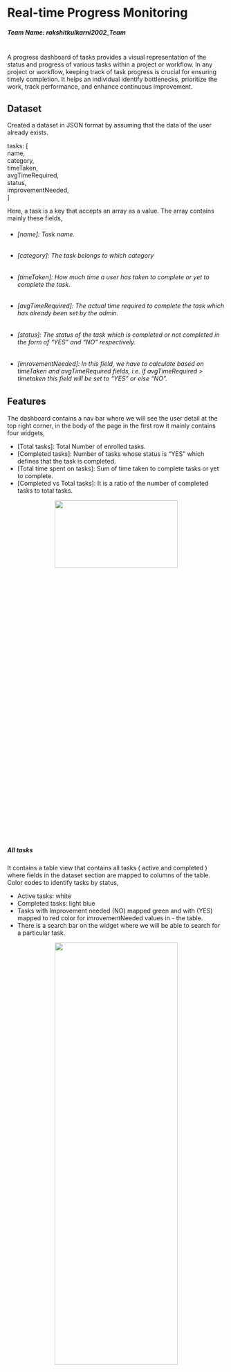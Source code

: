 # Real-time Progress Monitoring
##### Team Name: rakshitkulkarni2002_Team
<br/>
A progress dashboard of tasks provides a visual representation of the status and progress of various tasks within a project or workflow. In any project or workflow, keeping track of task progress is crucial for ensuring timely completion. It helps an individual identify bottlenecks, prioritize the work, track performance, and enhance continuous improvement.

## Dataset

Created a dataset in JSON format by assuming that the data of the user already exists.

 tasks<Array>:  [<br/>
 name<String>,<br/>
 category<String>,<br/>
 timeTaken<Number>,<br/>
 avgTimeRequired<Number>,<br/>
 status<String>,<br/>
 improvementNeeded<String>,<br/>
 ]<br/>


Here, a task is a key that accepts an array as a value. The array contains mainly these fields,
- ###### [name]: Task name.
- ###### [category]: The task belongs to which category
- ###### [timeTaken]: How much time a user has taken to complete or yet to complete the task.
- ###### [avgTimeRequired]: The actual time required to complete the task which has already been set by the admin.
- ###### [status]: The status of the task which is completed or not completed in the form of “YES” and “NO” respectively.
- ###### [imrovementNeeded]: In this field, we have to calculate based on timeTaken and avgTimeRequired fields, i.e. if avgTimeRequired > timetaken this field will be set to “YES” or else “NO”.

## Features

The dashboard contains a nav bar where we will see the user detail at the top right corner, in the body of the page in the first row it mainly contains four widgets,
- [Total tasks]: Total Number of enrolled tasks.
- [Completed tasks]: Number of tasks whose status is “YES” which defines that the task is completed.
- [Total time spent on tasks]: Sum of time taken to complete tasks or yet to complete.
- [Completed vs Total tasks]: It is a ratio of the number of completed tasks to total tasks.

<p align="center">
  <img width="75%" height="20%" src="./assets/navBar.png">
</p>

##### All tasks
It contains a table view that contains all tasks ( active and completed ) where fields in the dataset section are mapped to columns of the table. Color codes to identify tasks by status,
- Active tasks: white
- Completed tasks: light blue
- Tasks with Improvement needed (NO) mapped green and with (YES) mapped to red color for imrovementNeeded values in - the table.
- There is a search bar on the widget where we will be able to search for a particular task.

<p align="center">
  <img width="75%" height="50%" src="./assets/allTasks.gif">
</p>

#####  Pick up where you left off 
It helps users view the incompleted/active tasks. So a user will be able to navigate to the task by clicking on the view task button. This widget contains sub widgets where it has been categorized into three groups,
- Widget with background color green, left border color green, and an icon caret up with green color background to  identify that time spent on a task is less than the time required to complete the task.
- Widget with background color red, left border color red, and an icon caret down with red color background to - identify that time spent on a task is greater than the time required to complete the task.
- Widget with background color green, left border color red, and an icon caret down with red color background to identify that time spent on a task is equal to the time required to complete the task.

<p align="center">
  <img width="75%" height="50%" src="./assets/pickup.gif">
</p>

##### Time Spent On Tasks 
It is a graphical visualization of a line chart with two lines one is for time spent on tasks and another one for the actual time required for the task.

<p align="center">
  <img width="75%" height="50%" src="./assets/lineGraph.png">
</p>

##### Total Time vs Time Taken (in hrs)
It is a graphical visualization of a donut chart with two parts one is for the sum of time spent on tasks and another one is for the sum of all actual time required for the task.

<p align="center">
  <img width="75%" height="50%" src="./assets/donutGraph.png">
</p>

##### Remaining Active Tasks In Each Category
The categories are sorted based on the values/percentage. Where the values represent how much percentage of the tasks are completed to enrolled tasks in that category. If it is 100% then no task is completed in that category. If the percentage is below 35 progress bar is filled with green, if it is between 35 to 70 then yellow, If it is above 70 then red. 

<p align="center">
  <img width="75%" height="50%" src="./assets/progressBar.png">
</p>

##### Areas Of Improvement
This is the most important widget where a user will be able to see in which topic he/she is lacking. The representation of the widget contains nested widgets where each sub-widget has a category name and how many hours are behind or ahead of the expected time to complete all tasks in that category. If it is ahead then it is distinguished as green color i.e. progress, if it is behind then red.

<p align="center">
  <img width="75%" height="50%" src="./assets/improvement.png">
</p>

## Installation

Real-time Progress Monitoring requires [Node.js](https://nodejs.org/) v10+ to run.

Clone the repository and Install the dependencies

```sh
git clone https://github.com/Rakshitkulkarni223/Real-Time-Progress-Monitoring.git
cd Real-Time-Progress-Monitoring
npm install
```
To start the server run this command
```sh
npm start
```
Server will run on this port i.e. 30000
```sh
http://localhost:3000/
```